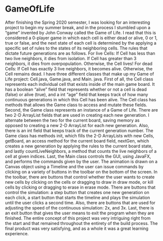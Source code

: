 # GameOfLife
After finishing the Spring 2020 semester, I was looking for an interesting project to begin my summer break, and in the process I stumbled upon a “game” invented by John Conway called the Game of Life. I read that this is considered a 0-player game in which each cell is either dead or alive, 0 or 1, true or false, and the next state of each cell is determined by the applying a specific set of rules to the states of its neighboring cells. The rules that dictate future generations are as follows.
	For live Cells:
		If Cell has less than two live neighbors, it dies from isolation.
		If Cell has greater than 3 neighbors, it dies from overpopulation.
		Otherwise, the Cell lives!
	For dead Cells:
		If Cell has exactly 3 live neighbors, it becomes alive.
		Otherwise, the Cell remains dead.
I have three different classes that make up my Game of Life project: Cell.java, Game.java, and Main. java. First of all, the Cell class represents each individual cell that exists inside of the main game board. It has a boolean “alive” field that represents whether or not a cell is dead (false) or alive (true), and a int “age” field that keeps track of how many continuous generations in which this Cell has been alive. The Cell class has methods that allows the Game class to access and mutate these fields. 
	Second, the Game class represents an instance of a Game of Life. There are two 2-D ArrayList fields that are used in creating each new generation. I alternate between the two for the current board, saving memory as opposed to creating a new 2-D ArrayList for each new generation. Also, there is an int field that keeps track of the current generation number. The Game class has methods init, which fills the 2-D ArrayLists with new Cells, getBoard, an access method for the current board field, nextGen, which creates a new generation by applying the rules to the current board state, and lastly countLiveNeighbors, a method that counts the live neighbors of a cell at given indices.
Last, the Main class controls the GUI, using JavaFX, and performs the commands given by the user. The animation is drawn on a Canvas object using a Timeline and the user can issue commands by clicking on a variety of buttons in the toolbar on the bottom of the screen. In the toolbar, there are buttons that control whether the user wants to create new cells by clicking on the cells or dragging to draw in draw mode, or kill cells by clicking or dragging to erase in erase mode. There are buttons that control the simulation: a step button that creates one new generation on each click, a start button that starts the timeline and plays the simulation until the user clicks a second time. Also, there are buttons that are used for adjusting the speed of the continuous simulation: 2x, and 3x. Last, there is an exit button that gives the user means to exit the program when they are finished.
The entire concept of this project was very intriguing right from the start and that remained throughout the entirety of the build process. The final product was very satisfying, and as a whole it was a great learning experience.

